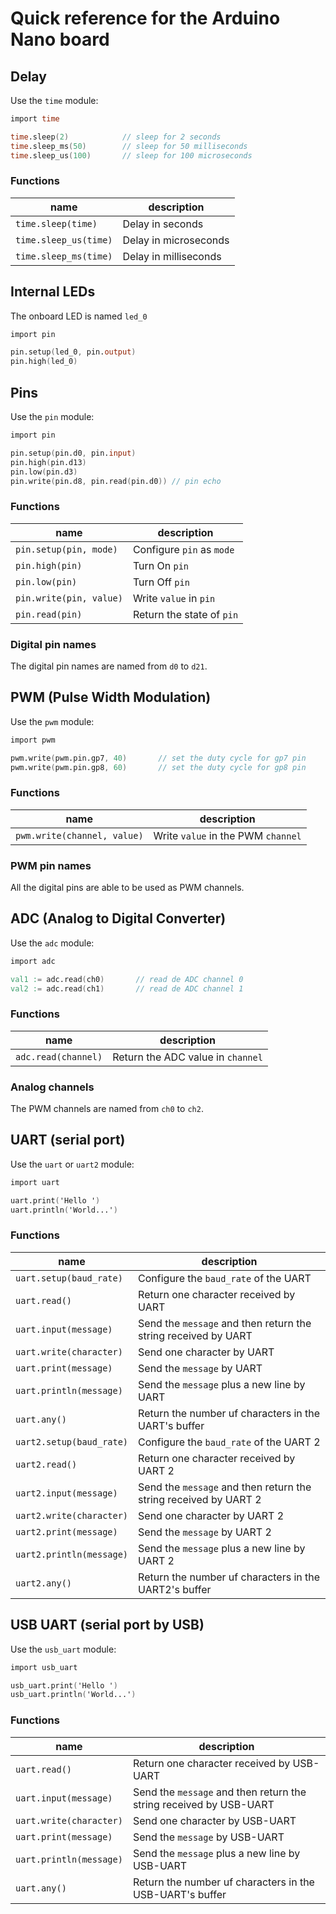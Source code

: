 # Quick reference for the Arduino Nano board


## Delay
Use the `time` module:

```v
import time

time.sleep(2)            // sleep for 2 seconds
time.sleep_ms(50)        // sleep for 50 milliseconds
time.sleep_us(100)       // sleep for 100 microseconds
```

### Functions
name                  | description
----------------------|----------------------
`time.sleep(time)`    | Delay in seconds
`time.sleep_us(time)` | Delay in microseconds
`time.sleep_ms(time)` | Delay in milliseconds


## Internal LEDs
The onboard LED is named `led_0` 

```v
import pin

pin.setup(led_0, pin.output)
pin.high(led_0)
```


## Pins
Use the `pin` module:

```v
import pin

pin.setup(pin.d0, pin.input)
pin.high(pin.d13)
pin.low(pin.d3)
pin.write(pin.d8, pin.read(pin.d0)) // pin echo
```

### Functions
name                    | description
------------------------|--------------------------
`pin.setup(pin, mode)`  | Configure `pin` as `mode`
`pin.high(pin)`         | Turn On `pin`
`pin.low(pin)`          | Turn Off `pin`
`pin.write(pin, value)` | Write `value` in `pin`
`pin.read(pin)`         | Return the state of `pin`


### Digital pin names
The digital pin names are named from `d0` to `d21`.


## PWM (Pulse Width Modulation)
Use the `pwm` module:

```v
import pwm

pwm.write(pwm.pin.gp7, 40)       // set the duty cycle for gp7 pin
pwm.write(pwm.pin.gp8, 60)       // set the duty cycle for gp8 pin
```

### Functions
name                        | description
----------------------------|-----------------------------------
`pwm.write(channel, value)` | Write `value` in the PWM `channel`

### PWM pin names
All the digital pins are able to be used as PWM channels.


## ADC (Analog to Digital Converter)
Use the `adc` module:

```v
import adc

val1 := adc.read(ch0)       // read de ADC channel 0
val2 := adc.read(ch1)       // read de ADC channel 1
```

### Functions
name                | description
--------------------|----------------------------------
`adc.read(channel)` | Return the ADC value in `channel`

### Analog channels
The PWM channels are named from `ch0` to `ch2`.


## UART (serial port)
Use the `uart` or `uart2` module:

```v
import uart

uart.print('Hello ')
uart.println('World...')
```

### Functions
name                     | description
-------------------------|---------------------------------------------------------------
`uart.setup(baud_rate)`  | Configure the `baud_rate` of the UART
`uart.read()`            | Return one character received by UART
`uart.input(message)`    | Send the `message` and then return the string received by UART
`uart.write(character)`  | Send one character by UART
`uart.print(message)`    | Send the `message` by UART
`uart.println(message)`  | Send the `message` plus a new line by UART
`uart.any()`             | Return the number uf characters in the UART's buffer
`uart2.setup(baud_rate)` | Configure the `baud_rate` of the UART 2
`uart2.read()`           | Return one character received by UART 2
`uart2.input(message)`   | Send the `message` and then return the string received by UART 2
`uart2.write(character)` | Send one character by UART 2
`uart2.print(message)`   | Send the `message` by UART 2
`uart2.println(message)` | Send the `message` plus a new line by UART 2
`uart2.any()`            | Return the number uf characters in the UART2's buffer


## USB UART (serial port by USB)
Use the `usb_uart` module:

```v
import usb_uart

usb_uart.print('Hello ')
usb_uart.println('World...')
```

### Functions
name                     | description
-------------------------|---------------------------------------------------------------
`uart.read()`            | Return one character received by USB-UART
`uart.input(message)`    | Send the `message` and then return the string received by USB-UART
`uart.write(character)`  | Send one character by USB-UART
`uart.print(message)`    | Send the `message` by USB-UART
`uart.println(message)`  | Send the `message` plus a new line by USB-UART
`uart.any()`             | Return the number uf characters in the USB-UART's buffer

